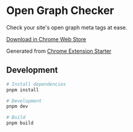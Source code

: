 # Open Graph Checker

Check your site's open graph meta tags at ease.

[Download in Chrome Web Store](https://chromewebstore.google.com/detail/open-graph-checker/oaidiikhhnkckmbgncnmgpbldfemeokf)

Generated from [Chrome Extension Starter](https://github.com/MichaelYuhe/chrome-extension-starter)

## Development

```bash
# Install dependencies
pnpm install

# Development
pnpm dev

# Build
pnpm build
```
